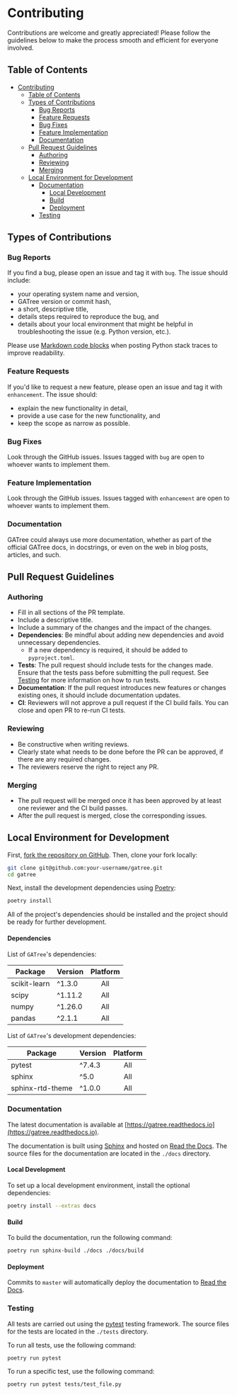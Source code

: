 # Contributing
Contributions are welcome and greatly appreciated! Please follow the guidelines below to make the process smooth and efficient for everyone involved.

## Table of Contents
- [Contributing](#contributing)
    - [Table of Contents](#table-of-contents)
    - [Types of Contributions](#types-of-contributions)
        - [Bug Reports](#bug-reports)
        - [Feature Requests](#feature-requests)
        - [Bug Fixes](#bug-fixes)
        - [Feature Implementation](#feature-implementation)
        - [Documentation](#documentation)
    - [Pull Request Guidelines](#pull-request-guidelines)
        - [Authoring](#authoring)
        - [Reviewing](#reviewing)
        - [Merging](#merging)
    - [Local Environment for Development](#local-environment-for-development)
        - [Documentation](#documentation-1)
            - [Local Development](#local-development)
            - [Build](#build)
            - [Deployment](#deployment)
        - [Testing](#testing)

## Types of Contributions
### Bug Reports
If you find a bug, please open an issue and tag it with `bug`. The issue should include:
- your operating system name and version,
- GATree version or commit hash,
- a short, descriptive title,
- details steps required to reproduce the bug, and
- details about your local environment that might be helpful in troubleshooting the issue (e.g. Python version, etc.).

Please use [Markdown code blocks](https://help.github.com/articles/creating-and-highlighting-code-blocks) when posting Python stack traces to improve readability.

### Feature Requests
If you'd like to request a new feature, please open an issue and tag it with `enhancement`. The issue should:
- explain the new functionality in detail,
- provide a use case for the new functionality, and
- keep the scope as narrow as possible.

### Bug Fixes
Look through the GitHub issues. Issues tagged with `bug` are open to whoever wants to implement them.

### Feature Implementation
Look through the GitHub issues. Issues tagged with `enhancement` are open to whoever wants to implement them.

### Documentation
GATree could always use more documentation, whether as part of the official GATree docs, in docstrings, or even on the web in blog posts, articles, and such.

## Pull Request Guidelines
### Authoring
- Fill in all sections of the PR template.
- Include a descriptive title.
- Include a summary of the changes and the impact of the changes.
- **Dependencies**: Be mindful about adding new dependencies and avoid unnecessary dependencies.
    - If a new dependency is required, it should be added to `pyproject.toml`.
- **Tests**: The pull request should include tests for the changes made. Ensure that the tests pass before submitting the pull request. See [Testing](#testing) for more information on how to run tests.
- **Documentation**: If the pull request introduces new features or changes existing ones, it should include documentation updates.
- **CI**: Reviewers will not approve a pull request if the CI build fails. You can close and open PR to re-run CI tests.

### Reviewing
- Be constructive when writing reviews.
- Clearly state what needs to be done before the PR can be approved, if there are any required changes.
- The reviewers reserve the right to reject any PR.

### Merging
- The pull request will be merged once it has been approved by at least one reviewer and the CI build passes.
- After the pull request is merged, close the corresponding issues.

## Local Environment for Development
First, [fork the repository on GitHub](https://help.github.com/articles/about-forks). Then, clone your fork locally:
```bash
git clone git@github.com:your-username/gatree.git
cd gatree
```

Next, install the development dependencies using [Poetry](https://python-poetry.org):
```bash
poetry install
```

All of the project's dependencies should be installed and the project should be ready for further development.

#### Dependencies
List of `GATree`'s dependencies:

| Package       | Version | Platform |
|---------------|---------|:--------:|
| scikit-learn  | ^1.3.0  | All      |
| scipy         | ^1.11.2 | All      |
| numpy         | ^1.26.0 | All      |
| pandas        | ^2.1.1  | All      |

List of `GATree`'s development dependencies:

| Package          | Version | Platform |
|------------------|---------|:--------:|
| pytest           | ^7.4.3  | All      |
| sphinx           | ^5.0    | All      |
| sphinx-rtd-theme | ^1.0.0  | All      |

### Documentation
The latest documentation is available at [https://gatree.readthedocs.io](https://gatree.readthedocs.io).

The documentation is built using [Sphinx](https://www.sphinx-doc.org) and hosted on [Read the Docs](https://readthedocs.org). The source files for the documentation are located in the `./docs` directory.

#### Local Development
To set up a local development environment, install the optional dependencies:
```bash
poetry install --extras docs
```

#### Build
To build the documentation, run the following command:
```bash
poetry run sphinx-build ./docs ./docs/build
```

#### Deployment
Commits to `master` will automatically deploy the documentation to [Read the Docs](https://gatree.readthedocs.io).

### Testing
All tests are carried out using the [pytest](https://docs.pytest.org) testing framework. The source files for the tests are located in the `./tests` directory.

To run all tests, use the following command:
```bash
poetry run pytest
```

To run a specific test, use the following command:
```bash
poetry run pytest tests/test_file.py
```